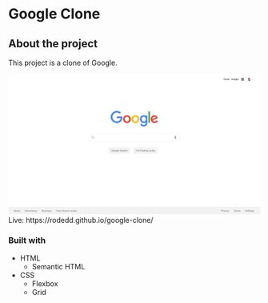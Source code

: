 # Google Clone

## About the project

This project is a clone of Google.

<img src="./screen1.png" alt="Google Clone screenshot" width="800">
Live: https://rodedd.github.io/google-clone/

### Built with

- HTML
  - Semantic HTML
- CSS
  - Flexbox
  - Grid
